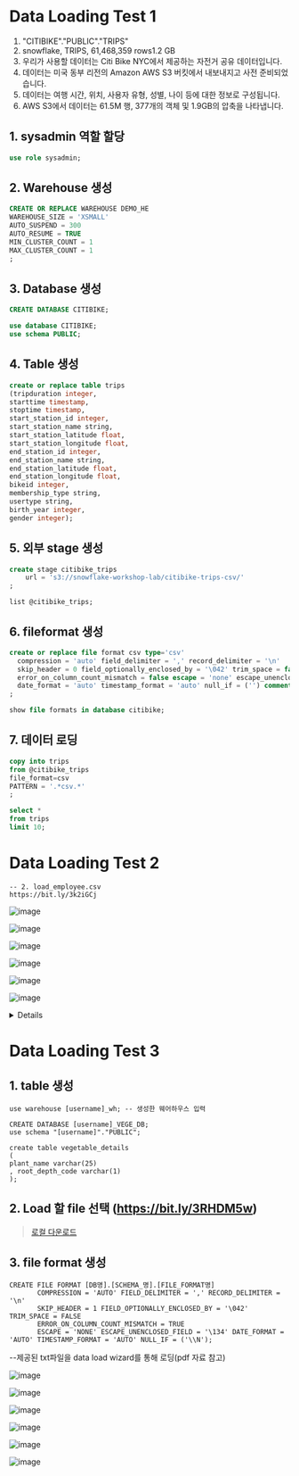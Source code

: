 # Data Loading Test 1

1. "CITIBIKE"."PUBLIC"."TRIPS"
2. snowflake, TRIPS, 61,468,359 rows1.2 GB
3. 우리가 사용할 데이터는 Citi Bike NYC에서 제공하는 자전거 공유 데이터입니다. 
4. 데이터는 미국 동부 리전의 Amazon AWS S3 버킷에서 내보내지고 사전 준비되었습니다. 
5. 데이터는 여행 시간, 위치, 사용자 유형, 성별, 나이 등에 대한 정보로 구성됩니다.
6. AWS S3에서 데이터는 61.5M 행, 377개의 객체 및 1.9GB의 압축을 나타냅니다.


## 1. sysadmin 역할 할당
```sql
use role sysadmin;
```

## 2. Warehouse 생성
```sql
CREATE OR REPLACE WAREHOUSE DEMO_HE 
WAREHOUSE_SIZE = 'XSMALL'
AUTO_SUSPEND = 300 
AUTO_RESUME = TRUE 
MIN_CLUSTER_COUNT = 1 
MAX_CLUSTER_COUNT = 1
;
```

## 3. Database 생성
```sql
CREATE DATABASE CITIBIKE;

use database CITIBIKE;
use schema PUBLIC;
```

## 4. Table 생성
```sql
create or replace table trips
(tripduration integer,
starttime timestamp,
stoptime timestamp,
start_station_id integer,
start_station_name string,
start_station_latitude float,
start_station_longitude float,
end_station_id integer,
end_station_name string,
end_station_latitude float,
end_station_longitude float,
bikeid integer,
membership_type string,
usertype string,
birth_year integer,
gender integer);
```
## 5. 외부 stage 생성

```sql
create stage citibike_trips
    url = 's3://snowflake-workshop-lab/citibike-trips-csv/'
;
```
```
list @citibike_trips;
```
## 6. fileformat 생성
```sql
create or replace file format csv type='csv'
  compression = 'auto' field_delimiter = ',' record_delimiter = '\n'
  skip_header = 0 field_optionally_enclosed_by = '\042' trim_space = false
  error_on_column_count_mismatch = false escape = 'none' escape_unenclosed_field = '\134'
  date_format = 'auto' timestamp_format = 'auto' null_if = ('') comment = 'file format for ingesting data for zero to snowflake'
;
```

```sql
show file formats in database citibike;
```


## 7. 데이터 로딩
```sql
copy into trips 
from @citibike_trips 
file_format=csv 
PATTERN = '.*csv.*' 
;
```
```sql
select * 
from trips
limit 10;
```


# Data Loading Test 2
```
-- 2. load_employee.csv
https://bit.ly/3k2iGCj
```
![image](https://user-images.githubusercontent.com/52474199/218957945-8d6285a0-c058-4c1c-82cb-582cf3b50053.png)

![image](https://user-images.githubusercontent.com/52474199/218958512-a34b93cb-afe8-4082-a943-83360e71c1c7.png)


![image](https://user-images.githubusercontent.com/52474199/218958569-3ce597c9-0d6d-4cf8-b5b7-de7f804d58ec.png)

![image](https://user-images.githubusercontent.com/52474199/218958639-4f1b33a1-8607-4c38-84d9-1e9896a4ed85.png)

![image](https://user-images.githubusercontent.com/52474199/218958874-4f138833-bbd4-40a3-853a-6d483790ccc0.png)

![image](https://user-images.githubusercontent.com/52474199/218958926-ae6c9f93-b17a-4385-ba4e-29f705a6ac78.png)

<details>
    
### (참고) cli 명령어 보기
    
#### 1. 테이블 생성
    
```sql
CREATE TABLE "TEST_DB"."PUBLIC"."EMPLOYEE_1" ("NAME" STRING, "AGE" INTEGER, "EMAIL" STRING, "JOB" STRING);
```
    
#### 2. Fileformat 생성
```sql
CREATE FILE FORMAT "TEST_DB"."PUBLIC".CSV 
            TYPE = 'CSV' COMPRESSION = 'AUTO' FIELD_DELIMITER = ',' RECORD_DELIMITER = '\n' SKIP_HEADER = 1 
            FIELD_OPTIONALLY_ENCLOSED_BY = 'NONE' TRIM_SPACE = FALSE ERROR_ON_COLUMN_COUNT_MISMATCH = TRUE 
            ESCAPE = 'NONE' ESCAPE_UNENCLOSED_FIELD = '\134' DATE_FORMAT = 'AUTO' TIMESTAMP_FORMAT = 'AUTO' NULL_IF = ('\\N');
```
    
#### 3. Copy into 명령어 수행
```sql
PUT file://<file_path>/load_employee.csv @EMPLOYEE_1/ui1676447718293
COPY INTO "TEST_DB"."PUBLIC"."EMPLOYEE_1" FROM @/ui1676447718293 FILE_FORMAT = '"TEST_DB"."PUBLIC"."CSV_FF"' ON_ERROR = 'ABORT_STATEMENT' PURGE = TRUE;
```
</details>

# Data Loading Test 3


## 1. table 생성
```
use warehouse [username]_wh; -- 생성한 웨어하우스 입력

CREATE DATABASE [username]_VEGE_DB;
use schema "[username]"."PUBLIC";

create table vegetable_details
(
plant_name varchar(25)
, root_depth_code varchar(1)
);

```
## 2. Load 할 file 선택 (https://bit.ly/3RHDM5w)
> [로컬 다운로드](https://bit.ly/3RHDM5w)


## 3. file format 생성
```
CREATE FILE FORMAT [DB명].[SCHEMA_명].[FILE_FORMAT명] 
       COMPRESSION = 'AUTO' FIELD_DELIMITER = ',' RECORD_DELIMITER = '\n' 
       SKIP_HEADER = 1 FIELD_OPTIONALLY_ENCLOSED_BY = '\042' TRIM_SPACE = FALSE 
       ERROR_ON_COLUMN_COUNT_MISMATCH = TRUE 
       ESCAPE = 'NONE' ESCAPE_UNENCLOSED_FIELD = '\134' DATE_FORMAT = 'AUTO' TIMESTAMP_FORMAT = 'AUTO' NULL_IF = ('\\N');
```

--제공된 txt파일을 data load wizard를 통해 로딩(pdf 자료 참고)

![image](https://user-images.githubusercontent.com/52474199/177914492-5daca478-5789-4f9c-8e69-8b8ec285ca63.png)

![image](https://user-images.githubusercontent.com/52474199/177914538-cc2a1a58-9d49-4305-985a-1076470f4adc.png)

![image](https://user-images.githubusercontent.com/52474199/177914554-736b0569-1c28-44d0-b223-788eba423427.png)

![image](https://user-images.githubusercontent.com/52474199/177914597-213f9646-56a0-47e2-ba4d-31f8a334d49e.png)



![image](https://user-images.githubusercontent.com/52474199/177914907-fd64dac4-e92d-4c02-a565-7b2571c81a8d.png)

![image](https://user-images.githubusercontent.com/52474199/217207935-a7a385d0-ef43-45bd-ad3c-26fb1754e272.png)

